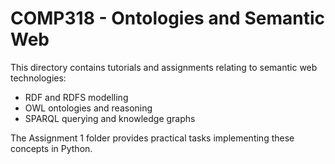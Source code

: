 # COMP318 - Ontologies and Semantic Web

This directory contains tutorials and assignments relating to semantic web technologies:

- RDF and RDFS modelling
- OWL ontologies and reasoning
- SPARQL querying and knowledge graphs

The Assignment 1 folder provides practical tasks implementing these concepts in Python.
